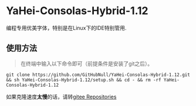 # YaHei-Consolas-Hybrid-1.12
编程专用优美字体，特别是在Linux下的IDE特别管用.

## 使用方法
> 在终端中输入以下命令即可（前提条件是安装了git之后）。

```shell
git clone https://github.com/GitHubNull/YaHei-Consolas-Hybrid-1.12.git && sh YaHei-Consolas-Hybrid-1.12/setup.sh && cd - && rm -rf YaHei-Consolas-Hybrid-1.12
```

如果克隆速度**太慢**的话，请转[gitee Repositories](https://gitee.com/a42/YaHei-Consolas-Hybrid-1.12 "gitee.com Repositories
")
